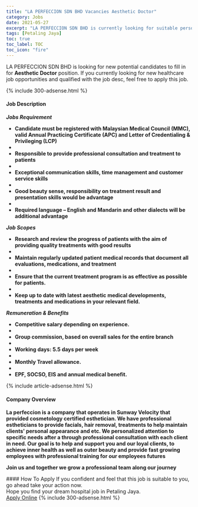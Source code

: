 ```yaml
---
title: "LA PERFECCION SDN BHD Vacancies Aesthetic Doctor" 
category: Jobs 
date: 2021-05-27 
excerpt: "LA PERFECCION SDN BHD is currently looking for suitable person to fill in the Aesthetic Doctor which positioned at Petaling Jaya" 
tags: [Petaling Jaya] 
toc: true 
toc_label: TOC 
toc_icon: "fire" 
--- 
```


<p>LA PERFECCION SDN BHD is looking for new potential candidates to fill in for <b>Aesthetic Doctor</b> position. If you currently looking for new healthcare job opportunities and qualified with the job desc, feel free to apply this job.
</p>{% include 300-adsense.html %} 
<div><div><h4>Job Description</h4></div><div><div><span><div><p><strong><em>Jobs Requirement</em></strong></p><ul><li><strong>Candidate must be registered with Malaysian Medical Council (MMC), valid Annual Practicing Certificate (APC) and Letter of Credentialing &amp; Privileging (LCP)</strong></li><li><br></li><li><strong>Responsible to provide professional consultation and treatment to patients</strong></li><li><br></li><li><strong>Exceptional communication skills, time management and customer service skills</strong></li><li><br></li><li><strong>Good beauty sense, responsibility on treatment result and presentation skills would be advantage&#160;&#160;&#160;&#160;&#160;&#160;&#160;</strong></li><li><br></li><li><strong>Required language &#8211; English and Mandarin and other dialects will be additional advantage</strong></li></ul><p><strong><em>Job Scopes</em></strong></p><ul><li><strong>Research and review the progress of patients with the aim of providing quality treatments with good results</strong></li><li><br></li><li><strong>Maintain regularly updated patient medical records that document all evaluations, medications, and treatment&#160;</strong></li><li><br></li><li><strong>Ensure that the current treatment program is as effective as possible for patients.</strong></li><li><br></li><li><strong>Keep up to date with latest aesthetic medical developments, treatments and medications in your relevant field.</strong></li></ul><p><strong><em>Remuneration &amp; Benefits</em></strong></p><ul><li><strong>Competitive salary depending on experience.</strong></li><li><br></li><li><strong>Group commission, based on overall sales for the entire branch</strong></li><li><br></li><li><strong>Working days: 5.5 days per week</strong></li><li><br></li><li><strong>Monthly Travel allowance.</strong></li><li><br></li><li><strong>EPF, SOCSO, EIS and annual medical benefit.</strong></li></ul></div></span></div></div></div> 
{% include article-adsense.html %} 
<div><div><h4>Company Overview</h4></div><div><div><span><div><p><strong>La perfeccion is a company that operates in Sunway Velocity that provided cosmetology certified esthetician. We have professional estheticians to provide facials, hair removal, treatments to help maintain clients' personal appearance and etc. We personalized attention to specific needs after a through professional consultation with each client in need. Our goal is to help and support you and our loyal clients, to achieve inner health as well as outer beauty and provide fast growing employees with professional training for our employees futures&#160;</strong></p><p><strong>Join us and together we grow a professional team along our journey</strong></p></div></span></div></div></div> 
#### How To Apply 
If you confident and feel that this job is suitable to you, go ahead take your action now. <br/> 
Hope you find your dream hospital job in Petaling Jaya. <br/> 
<a href="https://www.jobstreet.com.my/en/job/aesthetic-doctor-4564515?jobId=jobstreet-my-job-4564515" class="btn btn--warning" target="_blank" rel="nofollow noopenner">Apply Online</a> 
{% include 300-adsense.html %} 